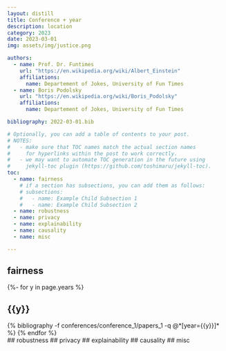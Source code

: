 ```yaml
---
layout: distill
title: Conference + year
description: location
category: 2023
date: 2023-03-01
img: assets/img/justice.png

authors:
  - name: Prof. Dr. Funtimes
    url: "https://en.wikipedia.org/wiki/Albert_Einstein"
    affiliations:
      name: Departement of Jokes, University of Fun Times
  - name: Boris Podolsky
    url: "https://en.wikipedia.org/wiki/Boris_Podolsky"
    affiliations:
      name: Departement of Jokes, University of Fun Times

bibliography: 2022-03-01.bib

# Optionally, you can add a table of contents to your post.
# NOTES:
#   - make sure that TOC names match the actual section names
#     for hyperlinks within the post to work correctly.
#   - we may want to automate TOC generation in the future using
#     jekyll-toc plugin (https://github.com/toshimaru/jekyll-toc).
toc:
  - name: fairness
    # if a section has subsections, you can add them as follows:
    # subsections:
    #   - name: Example Child Subsection 1
    #   - name: Example Child Subsection 2
  - name: robustness
  - name: privacy
  - name: explainability
  - name: causality
  - name: misc

---
```

## fairness
<div class="publications">

{%- for y in page.years %}
  <h2 class="year">{{y}}</h2>
  {% bibliography -f conferences/conference_1/papers_1 -q @*[year={{y}}]* %}
{% endfor %}

</div>
## robustness
## privacy
## explainability
## causality
## misc